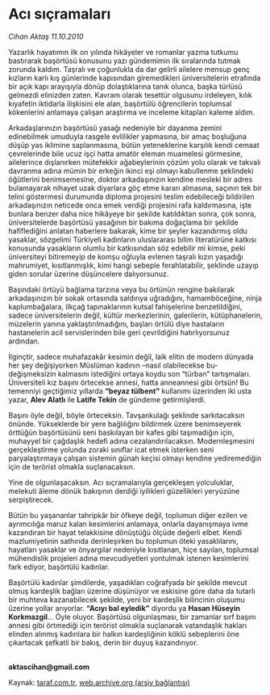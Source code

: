 # Acı sıçramaları

*Cihan Aktaş 11.10.2010*

<div class="yazi"><p>Yazarlık hayatımın ilk on yılında hikâyeler ve romanlar yazma tutkumu bastırarak başörtüsü konusunu yazı gündemimin ilk sıralarında tutmak zorunda kaldım. Taşralı ve çoğunlukla da dar gelirli ailelere mensup genç kızların karlı kış günlerinde kapısından giremedikleri üniversitelerin etrafında bir açık kapı arayışıyla dönüp dolaştıklarına tanık olunca, başka türlüsü gelmezdi elinizden zaten. Kavram olarak tesettür olgusunu irdeleyen, kılık kıyafetin iktidarla ilişkisini ele alan, başörtülü öğrencilerin toplumsal kökenlerini anlamaya çalışan araştırma ve inceleme kitapları kaleme aldım. </p>
<p>Arkadaşlarınızın başörtüsü yasağı nedeniyle bir dayanma zemini edinebilmek umuduyla rasgele evlilikler yapmasına, bir amaç boşluğuna düşüp yas iklimine saplanmasına, bütün yeteneklerine karşılık kendi cemaat çevrelerinde bile ucuz işçi hatta amatör eleman muamelesi görmesine, ailelerince dışlanırken mütefekkir ağabeylerinin çözüm yolu olarak ve takvalı davranma adına mümin bir erkeğin ikinci eşi olmayı kabullenme şeklindeki öğütlerini benimsemesine, doktor arkadaşınızın kendine mesleki bir adres bulamayarak nihayet uzak diyarlara göç etme kararı almasına, saçının tek bir telini göstermesi durumunda diploma projesini teslim edebileceği bildirilen arkadaşınızın neticede onca emek verdiği projesini rafa kaldırmasına, işte bunlara benzer daha nice hikâyeye bir şekilde katıldıktan sonra, çok sonra, üniversitelerde başörtüsü yasağının bir bakıma doğaçlama bir şekilde hafiflediğini anlatan haberlere bakarak, kime bir şeyler kazandırmış oldu yasaklar, sözgelimi Türkiyeli kadınların uluslararası bilim literatürüne katkısı konusunda yasakların olumlu bir katkısından söz edebilir mi kimse, peki üniversiteyi bitiremeyip de komşu oğluyla evlenen taşralı kızın yaşadığı mahrumiyet, kısıtlanmışlık, kimi hangi sebeple ferahlatabilir, şeklinde uzayıp giden sorular üzerine düşüncelere dalıyorsunuz. </p>
<p>Başındaki örtüyü bağlama tarzına veya bu örtünün rengine bakılarak arkadaşınızın bir sokak ortasında saldırıya uğradığını, hamamböceğine, ninja kaplumbağalara, ilkçağ tapınaklarının kutsal fahişelerine benzetildiğini, sadece üniversitelerin değil, kültür merkezlerinin, galerilerin, kütüphanelerin, müzelerin yanına yaklaştırılmadığını, başları örtülü diye hastaların hastanelerin acil servislerinden bile geri çevrildiğini hatırlıyorsunuz ardından. </p>
<p>İlginçtir, sadece muhafazakâr kesimin değil, laik elitin de modern dünyada her şey değişiyorken Müslüman kadının –nasıl olabilecekse bu- değişmeksizin kalmasını istediğini ortaya koydu son “türban” tartışmaları. Üniversiteli kız başını örtecekse annesi, hatta anneannesi gibi örtsün! Bu temenniyi geçtiğimiz yıllarda <b>“beyaz tülbent”</b> kullanımı üzerinden iki usta yazar, <b>Alev Alatlı</b> ile <b>Latife Tekin</b> de gündeme getirmişlerdi. </p>
<p>Başını öyle değil, böyle örteceksin. Tavşankulağı şeklinde sarkıtacaksın önünde. Yükseklerde bir yere bağlılığını bildirmek üzere benimseyerek örttüğün başörtüsünü seni baskılayan bir kafes gibi taşımadığın için, muhayyel bir çağdaşlık hedefi adına cezalandırılacaksın. Modernleşmesini gerçekleştirme yolunda zoraki sınıflar icat etmek isterken seni paryalaştırmaya çalışan sistemin günah keçisi olmayı kendine yediremediğin için de terörist olmakla suçlanacaksın.</p>
<p>Yine de olgunlaşacaksın. Acı sıçramalarıyla gerçekleşen yolculuklar, melekuti âleme dönük bakışının derdiği iyilikleri güzellikleri yeryüzüne serpiştirecek.</p>
<p>Bütün bu yaşananlar tahripkâr bir öfkeye değil, toplumun diğer ezilen ve ayrımcılığa maruz kalan kesimlerini anlamaya, onlarla dayanışmaya ivme kazandıran bir hayat telakkisine dönüştüğü ölçüde değerli elbet. Kendi mazlumiyetinin sathında derinleşirken bu toplumun öteki yasaklılarını, hayatları yasaklar ve önyargılar nedeniyle kısıtlanan, hiçe sayılan, toplumsal mühendislik projeleri adına mevcudiyetleri yontulmak istenen kesimlerini fark ediyor, başörtülü kadınlar.</p>
<p>Başörtülü kadınlar şimdilerde, yaşadıkları coğrafyada bir şekilde mevcut olmuş kardeşlik bağları üzerine düşünüyor ve eskisine göre daha da tutarlı bir muhteva kazanabilecek şekilde, yeni bir kardeşlik bilincinin oluşumu üzerine yollar arıyorlar. <b>“Acıyı bal eyledik”</b> diyordu ya <b>Hasan Hüseyin Korkmazgil</b>... Öyle oluyor. Başörtüsü olgunlaşması, bir zamanlar sırf başını annesi gibi örtmediği için terörist olmakla suçlanarak vatandaşlık hakları elinden alınmış kadınlara bir halkın kardeşliğinin köklü sebeplerini öne çıkartacak şefkatli bir bakış, derin bir duyuş kazandırıyor.</p>
<p><b><br/>aktascihan@gmail.com</b></p></div>

Kaynak: [taraf.com.tr](http://www.taraf.com.tr:80/cihan-aktas/makale-aci-sicramalari.htm), [web.archive.org (arşiv bağlantısı)](http://web.archive.org/web/20101012155348/http://www.taraf.com.tr:80/cihan-aktas/makale-aci-sicramalari.htm)
